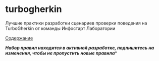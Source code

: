 # turbogherkin

Лучшие практики разработки сценариев проверки поведения на TurboGherkin от команды Инфостарт Лаборатории

[Содержание](./index.md)

**_Набор правил находится в активной разработке, подпишитесь на изменения, чтобы не пропустить новые правила_***


